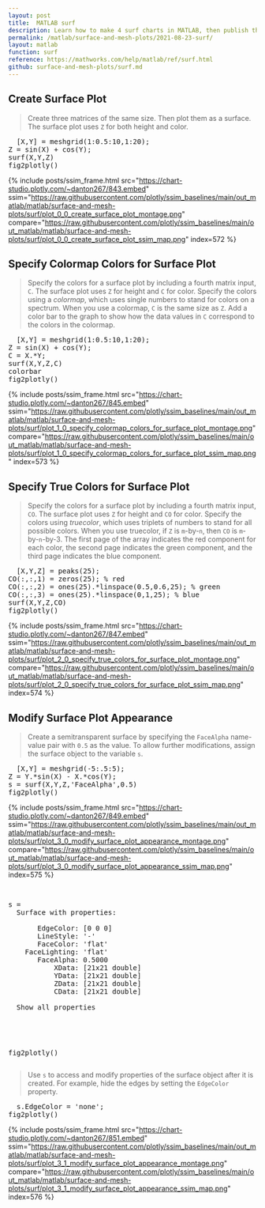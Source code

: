```yaml
---
layout: post
title:  MATLAB surf
description: Learn how to make 4 surf charts in MATLAB, then publish them to the Web with Plotly.
permalink: /matlab/surface-and-mesh-plots/2021-08-23-surf/
layout: matlab
function: surf
reference: https://mathworks.com/help/matlab/ref/surf.html
github: surface-and-mesh-plots/surf.md
---
```


## Create Surface Plot

> Create three matrices of the same size. Then plot them as a surface. The surface plot uses `Z` for both height and color.

<pre class="mcode">
  [X,Y] = meshgrid(1:0.5:10,1:20);
Z = sin(X) + cos(Y);
surf(X,Y,Z)
fig2plotly()
</pre>

{% include posts/ssim_frame.html 
  src="https://chart-studio.plotly.com/~danton267/843.embed" 
  ssim="https://raw.githubusercontent.com/plotly/ssim_baselines/main/out_matlab/matlab/surface-and-mesh-plots/surf/plot_0_0_create_surface_plot_montage.png" 
  compare="https://raw.githubusercontent.com/plotly/ssim_baselines/main/out_matlab/matlab/surface-and-mesh-plots/surf/plot_0_0_create_surface_plot_ssim_map.png" 
  index=572
%}



<!--------------------- EXAMPLE BREAK ------------------------->

## Specify Colormap Colors for Surface Plot

> Specify the colors for a surface plot by including a fourth matrix input, `C`. The surface plot uses `Z` for height and `C` for color. Specify the colors using a *colormap*, which uses single numbers to stand for colors on a spectrum. When you use a colormap, `C` is the same size as `Z`. Add a color bar to the graph to show how the data values in `C` correspond to the colors in the colormap.

<pre class="mcode">
  [X,Y] = meshgrid(1:0.5:10,1:20);
Z = sin(X) + cos(Y);
C = X.*Y;
surf(X,Y,Z,C)
colorbar
fig2plotly()
</pre>

{% include posts/ssim_frame.html 
  src="https://chart-studio.plotly.com/~danton267/845.embed" 
  ssim="https://raw.githubusercontent.com/plotly/ssim_baselines/main/out_matlab/matlab/surface-and-mesh-plots/surf/plot_1_0_specify_colormap_colors_for_surface_plot_montage.png" 
  compare="https://raw.githubusercontent.com/plotly/ssim_baselines/main/out_matlab/matlab/surface-and-mesh-plots/surf/plot_1_0_specify_colormap_colors_for_surface_plot_ssim_map.png" 
  index=573
%}



<!--------------------- EXAMPLE BREAK ------------------------->

## Specify True Colors for Surface Plot

> Specify the colors for a surface plot by including a fourth matrix input, `CO`. The surface plot uses `Z` for height and `CO` for color. Specify the colors using *truecolor*, which uses triplets of numbers to stand for all possible colors. When you use truecolor, if `Z` is `m`-by-`n`, then `CO` is `m`-by-`n`-by-3. The first page of the array indicates the red component for each color, the second page indicates the green component, and the third page indicates the blue component.

<pre class="mcode">
  [X,Y,Z] = peaks(25);
CO(:,:,1) = zeros(25); % red
CO(:,:,2) = ones(25).*linspace(0.5,0.6,25); % green
CO(:,:,3) = ones(25).*linspace(0,1,25); % blue
surf(X,Y,Z,CO)
fig2plotly()
</pre>

{% include posts/ssim_frame.html 
  src="https://chart-studio.plotly.com/~danton267/847.embed" 
  ssim="https://raw.githubusercontent.com/plotly/ssim_baselines/main/out_matlab/matlab/surface-and-mesh-plots/surf/plot_2_0_specify_true_colors_for_surface_plot_montage.png" 
  compare="https://raw.githubusercontent.com/plotly/ssim_baselines/main/out_matlab/matlab/surface-and-mesh-plots/surf/plot_2_0_specify_true_colors_for_surface_plot_ssim_map.png" 
  index=574
%}



<!--------------------- EXAMPLE BREAK ------------------------->

## Modify Surface Plot Appearance

> Create a semitransparent surface by specifying the `FaceAlpha` name-value pair with `0.5` as the value. To allow further modifications, assign the surface object to the variable `s`. 

<pre class="mcode">
  [X,Y] = meshgrid(-5:.5:5);
Z = Y.*sin(X) - X.*cos(Y);
s = surf(X,Y,Z,'FaceAlpha',0.5)
fig2plotly()
</pre>

{% include posts/ssim_frame.html 
  src="https://chart-studio.plotly.com/~danton267/849.embed" 
  ssim="https://raw.githubusercontent.com/plotly/ssim_baselines/main/out_matlab/matlab/surface-and-mesh-plots/surf/plot_3_0_modify_surface_plot_appearance_montage.png" 
  compare="https://raw.githubusercontent.com/plotly/ssim_baselines/main/out_matlab/matlab/surface-and-mesh-plots/surf/plot_3_0_modify_surface_plot_appearance_ssim_map.png" 
  index=575
%}

<pre class="mcode">
  <div class="codeoutput"><pre>s = 
  Surface with properties:

       EdgeColor: [0 0 0]
       LineStyle: '-'
       FaceColor: 'flat'
    FaceLighting: 'flat'
       FaceAlpha: 0.5000
           XData: [21x21 double]
           YData: [21x21 double]
           ZData: [21x21 double]
           CData: [21x21 double]

  Show all properties

</pre></div>
fig2plotly()
</pre>

> Use `s` to access and modify properties of the surface object after it is created. For example, hide the edges by setting the `EdgeColor` property. 

<pre class="mcode">
  s.EdgeColor = 'none';
fig2plotly()
</pre>

{% include posts/ssim_frame.html 
  src="https://chart-studio.plotly.com/~danton267/851.embed" 
  ssim="https://raw.githubusercontent.com/plotly/ssim_baselines/main/out_matlab/matlab/surface-and-mesh-plots/surf/plot_3_1_modify_surface_plot_appearance_montage.png" 
  compare="https://raw.githubusercontent.com/plotly/ssim_baselines/main/out_matlab/matlab/surface-and-mesh-plots/surf/plot_3_1_modify_surface_plot_appearance_ssim_map.png" 
  index=576
%}



<!--------------------- EXAMPLE BREAK ------------------------->

